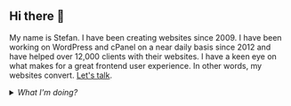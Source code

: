 
## Hi there 👋
My name is Stefan. I have been creating websites since 2009. I have been working on WordPress and cPanel on a near daily basis since 2012 and have helped over 12,000 clients with their websites. I have a keen eye on what makes for a great frontend user experience. In other words, my websites convert. [Let's talk](mailto:pejcha1994@gmail.com).

<details><summary><em>What I'm doing?</em></summary>

  
  ✔️ Coding <a href="cpanelplugins.com" target="_blank" rel="noopener">cPanel plugins</a> 🥳

  ✔️ Writing guides on how to solve common cPanel and Linux problems at <a href="https://pcx3.com/">PC✗3</a> 📝

  ✔️ Writing WordPress tutorials and instructions for advanced users at <a href="https://wpxss.com/">WP✗SS</a> 📝

  ✔️ Keeping myself up-to-date with the latest programming methodologies and concepts (thanks to amazing video courses I regularly purchase 🤗).

</details>


<!--
**stefanpejcic/stefanpejcic** is a ✨ _special_ ✨ repository because its `README.md` (this file) appears on your GitHub profile

Here are some ideas to get you started:

- 🔭 I’m currently working on ...
- 🌱 I’m currently learning ...
- 👯 I’m looking to collaborate on ...
- 🤔 I’m looking for help with ...
- 💬 Ask me about ...
- 📫 How to reach me: ...
- 😄 Pronouns: ...
- ⚡ Fun fact: ...


<details><summary><em>My Principle</em></summary>
  <em>🧠 Never Stop Learning! 🏁</em>
</details>

<details><summary><em>My Core Values</em></summary>

  ✅ Enthusiastic and highly passionate full-stack developer.

  ✅ Experience building complex and scalable PHP applications, online communities, SaaS and modern CMS from scratch.

  ✅ Strong knowledge in design patterns (GRASP, Factory, Strategy, Observer, DI, MVC, ADR, ...).

  ✅ Clean Code, DRY and SOLID principles are a second nature to me.

  ✅ Push a lot of focus, perseverance, and knowledge to accomplish as best I can a new project from scratch.

  ✅ Passion for writing secure, testable and scalable applications, following the best coding practices.

  ✅ Love sharing knowledge ➕ helping others.

  ✅ Learning is my core value. Developing new skills on a daily basis is essential to me.

  ✅ Comfortable working with Agile methodologies such as Scrum and Kanban.

</details>

<details><summary><em>What I'm doing?</em></summary>

  ✔️ Coding <a href="#" target="_blank" rel="noopener">exciting projects</a> 🥳

  ✔️ Writing interesting posts at <a href="#">ajde</a> 📝

  ✔️ Drinking coffes/teas ☕️ and eating vegan healthy food 🥕

  ✔️ Listening to Audible and Podcasts 🎧 when walking 🐾

  ✔️ Keeping myself up-to-date with the latest programming methodologies and concepts (thanks to amazing video courses I regularly purchase 🤗).

</details>-->
